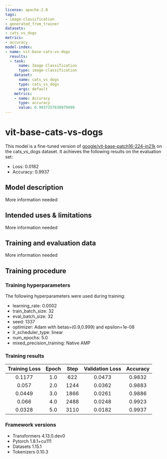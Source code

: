 ```yaml
---
license: apache-2.0
tags:
- image-classification
- generated_from_trainer
datasets:
- cats_vs_dogs
metrics:
- accuracy
model-index:
- name: vit-base-cats-vs-dogs
  results:
  - task:
      name: Image Classification
      type: image-classification
    dataset:
      name: cats_vs_dogs
      type: cats_vs_dogs
      args: default
    metrics:
    - name: Accuracy
      type: accuracy
      value: 0.9937357630979499
---
```


<!-- This model card has been generated automatically according to the information the Trainer had access to. You
should probably proofread and complete it, then remove this comment. -->

# vit-base-cats-vs-dogs

This model is a fine-tuned version of [google/vit-base-patch16-224-in21k](https://huggingface.co/google/vit-base-patch16-224-in21k) on the cats_vs_dogs dataset.
It achieves the following results on the evaluation set:
- Loss: 0.0182
- Accuracy: 0.9937

## Model description

More information needed

## Intended uses & limitations

More information needed

## Training and evaluation data

More information needed

## Training procedure

### Training hyperparameters

The following hyperparameters were used during training:
- learning_rate: 0.0002
- train_batch_size: 32
- eval_batch_size: 32
- seed: 1337
- optimizer: Adam with betas=(0.9,0.999) and epsilon=1e-08
- lr_scheduler_type: linear
- num_epochs: 5.0
- mixed_precision_training: Native AMP

### Training results

| Training Loss | Epoch | Step | Validation Loss | Accuracy |
|:-------------:|:-----:|:----:|:---------------:|:--------:|
| 0.1177        | 1.0   | 622  | 0.0473          | 0.9832   |
| 0.057         | 2.0   | 1244 | 0.0362          | 0.9883   |
| 0.0449        | 3.0   | 1866 | 0.0261          | 0.9886   |
| 0.066         | 4.0   | 2488 | 0.0248          | 0.9923   |
| 0.0328        | 5.0   | 3110 | 0.0182          | 0.9937   |


### Framework versions

- Transformers 4.13.0.dev0
- Pytorch 1.8.1+cu111
- Datasets 1.15.1
- Tokenizers 0.10.3
